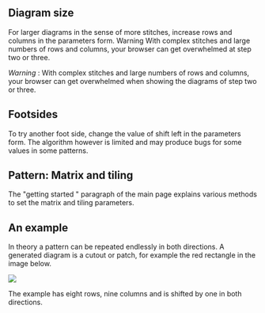 Diagram size
------------
For larger diagrams in the sense of more stitches, increase rows and columns in the parameters form.
Warning With complex stitches and large numbers of rows and columns, your browser can get overwhelmed at step two or three.

_Warning_ : With complex stitches and large numbers of rows and columns, your browser can get overwhelmed when showing the diagrams of step two or three.

Footsides
---------

To try another foot side, change the value of shift left in the parameters form. The algorithm however is limited and may produce bugs for some values in some patterns.


Pattern: Matrix and tiling
--------------------------

The "getting started " paragraph of the main page explains various methods to set the matrix and tiling parameters.


An example
----------

In theory a pattern can be repeated endlessly in both directions.
A generated diagram is a cutout or patch,
for example the red rectangle in the image below.

![](https://raw.githubusercontent.com/wiki/d-bl/GroundForge/images/cutout.png)

The example has eight rows, nine columns and is shifted by one in both directions.